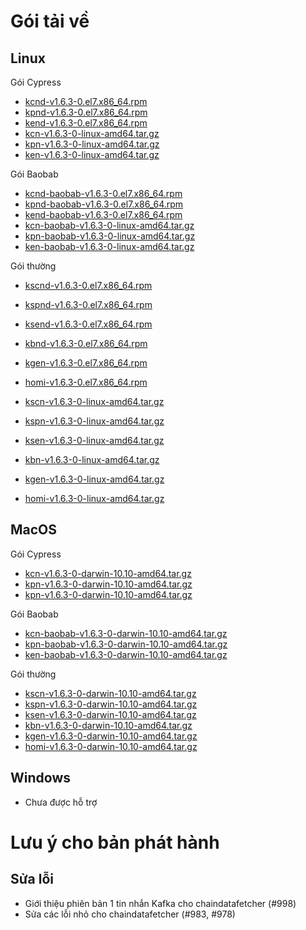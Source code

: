 # Gói tải về <a id="package-downloads"></a>

## Linux <a id="linux"></a>

Gói Cypress
- [kcnd-v1.6.3-0.el7.x86_64.rpm](https://packages.klaytn.net/klaytn/v1.6.3/kcnd-v1.6.3-0.el7.x86_64.rpm)
- [kpnd-v1.6.3-0.el7.x86_64.rpm](https://packages.klaytn.net/klaytn/v1.6.3/kpnd-v1.6.3-0.el7.x86_64.rpm)
- [kend-v1.6.3-0.el7.x86_64.rpm](https://packages.klaytn.net/klaytn/v1.6.3/kend-v1.6.3-0.el7.x86_64.rpm)
- [kcn-v1.6.3-0-linux-amd64.tar.gz](https://packages.klaytn.net/klaytn/v1.6.3/kcn-v1.6.3-0-linux-amd64.tar.gz)
- [kpn-v1.6.3-0-linux-amd64.tar.gz](https://packages.klaytn.net/klaytn/v1.6.3/kpn-v1.6.3-0-linux-amd64.tar.gz)
- [ken-v1.6.3-0-linux-amd64.tar.gz](https://packages.klaytn.net/klaytn/v1.6.3/ken-v1.6.3-0-linux-amd64.tar.gz)

Gói Baobab
- [kcnd-baobab-v1.6.3-0.el7.x86_64.rpm](https://packages.klaytn.net/klaytn/v1.6.3/kcnd-baobab-v1.6.3-0.el7.x86_64.rpm)
- [kpnd-baobab-v1.6.3-0.el7.x86_64.rpm](https://packages.klaytn.net/klaytn/v1.6.3/kpnd-baobab-v1.6.3-0.el7.x86_64.rpm)
- [kend-baobab-v1.6.3-0.el7.x86_64.rpm](https://packages.klaytn.net/klaytn/v1.6.3/kend-baobab-v1.6.3-0.el7.x86_64.rpm)
- [kcn-baobab-v1.6.3-0-linux-amd64.tar.gz](https://packages.klaytn.net/klaytn/v1.6.3/kcn-baobab-v1.6.3-0-linux-amd64.tar.gz)
- [kpn-baobab-v1.6.3-0-linux-amd64.tar.gz](https://packages.klaytn.net/klaytn/v1.6.3/kpn-baobab-v1.6.3-0-linux-amd64.tar.gz)
- [ken-baobab-v1.6.3-0-linux-amd64.tar.gz](https://packages.klaytn.net/klaytn/v1.6.3/ken-baobab-v1.6.3-0-linux-amd64.tar.gz)

Gói thường
- [kscnd-v1.6.3-0.el7.x86_64.rpm](https://packages.klaytn.net/klaytn/v1.6.3/kscnd-v1.6.3-0.el7.x86_64.rpm)
- [kspnd-v1.6.3-0.el7.x86_64.rpm](https://packages.klaytn.net/klaytn/v1.6.3/kspnd-v1.6.3-0.el7.x86_64.rpm)
- [ksend-v1.6.3-0.el7.x86_64.rpm](https://packages.klaytn.net/klaytn/v1.6.3/ksend-v1.6.3-0.el7.x86_64.rpm)
- [kbnd-v1.6.3-0.el7.x86_64.rpm](https://packages.klaytn.net/klaytn/v1.6.3/kbnd-v1.6.3-0.el7.x86_64.rpm)
- [kgen-v1.6.3-0.el7.x86_64.rpm](https://packages.klaytn.net/klaytn/v1.6.3/kgen-v1.6.3-0.el7.x86_64.rpm)
- [homi-v1.6.3-0.el7.x86_64.rpm](https://packages.klaytn.net/klaytn/v1.6.3/homi-v1.6.3-0.el7.x86_64.rpm)

- [kscn-v1.6.3-0-linux-amd64.tar.gz](https://packages.klaytn.net/klaytn/v1.6.3/kscn-v1.6.3-0-linux-amd64.tar.gz)
- [kspn-v1.6.3-0-linux-amd64.tar.gz](https://packages.klaytn.net/klaytn/v1.6.3/kspn-v1.6.3-0-linux-amd64.tar.gz)
- [ksen-v1.6.3-0-linux-amd64.tar.gz](https://packages.klaytn.net/klaytn/v1.6.3/ksen-v1.6.3-0-linux-amd64.tar.gz)
- [kbn-v1.6.3-0-linux-amd64.tar.gz](https://packages.klaytn.net/klaytn/v1.6.3/kbn-v1.6.3-0-linux-amd64.tar.gz)
- [kgen-v1.6.3-0-linux-amd64.tar.gz](https://packages.klaytn.net/klaytn/v1.6.3/kgen-v1.6.3-0-linux-amd64.tar.gz)
- [homi-v1.6.3-0-linux-amd64.tar.gz](https://packages.klaytn.net/klaytn/v1.6.3/homi-v1.6.3-0-linux-amd64.tar.gz)


## MacOS <a id="macos"></a>

Gói Cypress
- [kcn-v1.6.3-0-darwin-10.10-amd64.tar.gz](https://packages.klaytn.net/klaytn/v1.6.3/kcn-v1.6.3-0-darwin-10.10-amd64.tar.gz)
- [kpn-v1.6.3-0-darwin-10.10-amd64.tar.gz](https://packages.klaytn.net/klaytn/v1.6.3/kpn-v1.6.3-0-darwin-10.10-amd64.tar.gz)
- [kpn-v1.6.3-0-darwin-10.10-amd64.tar.gz](https://packages.klaytn.net/klaytn/v1.6.3/ken-v1.6.3-0-darwin-10.10-amd64.tar.gz)

Gói Baobab
- [kcn-baobab-v1.6.3-0-darwin-10.10-amd64.tar.gz](https://packages.klaytn.net/klaytn/v1.6.3/kcn-baobab-v1.6.3-0-darwin-10.10-amd64.tar.gz)
- [kpn-baobab-v1.6.3-0-darwin-10.10-amd64.tar.gz](https://packages.klaytn.net/klaytn/v1.6.3/kpn-baobab-v1.6.3-0-darwin-10.10-amd64.tar.gz)
- [ken-baobab-v1.6.3-0-darwin-10.10-amd64.tar.gz](https://packages.klaytn.net/klaytn/v1.6.3/ken-baobab-v1.6.3-0-darwin-10.10-amd64.tar.gz)

Gói thường
- [kscn-v1.6.3-0-darwin-10.10-amd64.tar.gz](https://packages.klaytn.net/klaytn/v1.6.3/kscn-v1.6.3-0-darwin-10.10-amd64.tar.gz)
- [kspn-v1.6.3-0-darwin-10.10-amd64.tar.gz](https://packages.klaytn.net/klaytn/v1.6.3/kspn-v1.6.3-0-darwin-10.10-amd64.tar.gz)
- [ksen-v1.6.3-0-darwin-10.10-amd64.tar.gz](https://packages.klaytn.net/klaytn/v1.6.3/ksen-v1.6.3-0-darwin-10.10-amd64.tar.gz)
- [kbn-v1.6.3-0-darwin-10.10-amd64.tar.gz](https://packages.klaytn.net/klaytn/v1.6.3/kbn-v1.6.3-0-darwin-10.10-amd64.tar.gz)
- [kgen-v1.6.3-0-darwin-10.10-amd64.tar.gz](https://packages.klaytn.net/klaytn/v1.6.3/kgen-v1.6.3-0-darwin-10.10-amd64.tar.gz)
- [homi-v1.6.3-0-darwin-10.10-amd64.tar.gz](https://packages.klaytn.net/klaytn/v1.6.3/homi-v1.6.3-0-darwin-10.10-amd64.tar.gz)

## Windows <a id="windows"></a>

- Chưa được hỗ trợ

# Lưu ý cho bản phát hành <a id="release-notes"></a>

## Sửa lỗi
- Giới thiệu phiên bản 1 tin nhắn Kafka cho chaindatafetcher (#998)
- Sửa các lỗi nhỏ cho chaindatafetcher (#983, #978)
